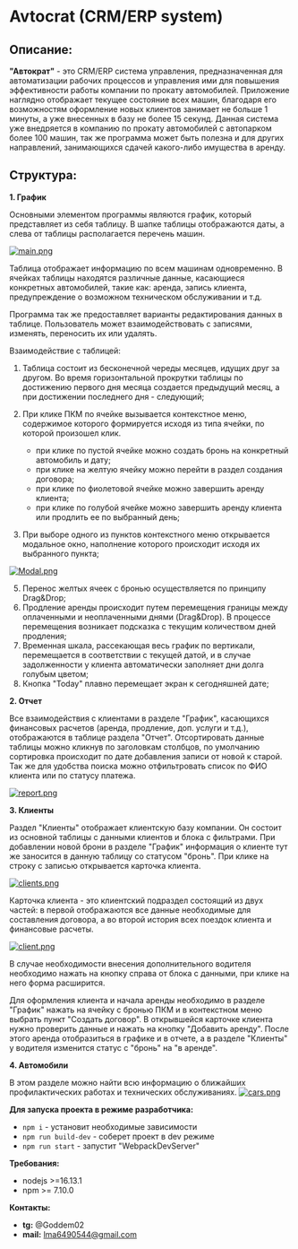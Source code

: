 # Avtocrat (CRM/ERP system)

## Описание:

**"Автократ"** - это CRM/ERP система управления, предназначенная для автоматизации рабочих процессов и управления ими для повышения эффективности работы компании по прокату автомобилей. Приложение наглядно отображает текущее состояние всех машин, благодаря его возможностям оформление новых клиентов занимает не больше 1 минуты, а уже внесенных в базу не более 15 секунд. Данная система уже внедряется в компанию по прокату автомобилей с автопарком более 100 машин, так же программа может быть полезна и для других направлений, занимающихся сдачей какого-либо имущества в аренду.

## Структура:

**1. График**

Основными элементом программы являются график, который представляет из себя таблицу. В шапке таблицы отображаются даты, а слева от таблицы располагается перечень машин.

[![main.png](https://i.postimg.cc/gJH32gt1/main.png)](https://postimg.cc/bDdZ69hR)

Таблица отображает информацию по всем машинам одновременно. В ячейках таблицы находятся различные данные, касающиеся конкретных автомобилей, такие как: аренда, запись клиента, предупреждение о возможном техническом обслуживании и т.д. 

Программа так же предоставляет варианты редактирования данных в таблице. Пользователь может взаимодействовать с записями, изменять, переносить их или удалять.

Взаимодействие с таблицей:

  1. Таблица состоит из бесконечной череды месяцев, идущих друг за другом. Во время горизонтальной прокрутки таблицы по достижению первого дня месяца создается предыдущий месяц, а при достижении последнего дня - следующий;

 2. При клике ПКМ по ячейке вызывается контекстное меню, содержимое которого формируется исходя из типа ячейки, по которой произошел клик.
    * при клике по пустой ячейке можно создать бронь на конкретный автомобиль и дату;
    * при клике на желтую ячейку можно перейти в раздел создания договора;
    * при клике по фиолетовой ячейке можно завершить аренду клиента;
    * при клике по голубой ячейке можно завершить аренду клиента или продлить ее по выбранный день;
   

 4. При выборе одного из пунктов контекстного меню открывается модальное окно, наполнение которого происходит исходя их выбранного пункта;

  [![Modal.png](https://i.postimg.cc/Y0Xg1hH3/Modal.png)](https://postimg.cc/ZvdCmY0B)

 5. Перенос желтых ячеек с бронью осуществляется по принципу Drag&Drop;
 6. Продление аренды происходит путем перемещения границы между оплаченными и неоплаченными днями (Drag&Drop). В процессе перемещения возникает подсказка с текущим количеством дней продления;
 7. Временная шкала, рассекающая весь график по вертикали, перемещается в соответствии с текущей датой, и в случае задолженности у клиента автоматически заполняет дни долга голубым цветом;
 8. Кнопка "Today" плавно перемещает экран к сегодняшней дате;

**2. Отчет**

Все взаимодействия с клиентами в разделе "График", касающихся финансовых расчетов (аренда, продление, доп. услуги и т.д.), отображаются в таблице раздела "Отчет". Отсортировать данные таблицы можно кликнув по заголовкам столбцов, по умолчанию сортировка происходит по дате добавления записи от новой к старой. Так же для удобства поиска можно отфильтровать список по ФИО клиента или по статусу платежа.  

[![report.png](https://i.postimg.cc/ncmn520t/report.png)](https://postimg.cc/fJw4SxGH)

**3. Клиенты**

Раздел "Клиенты" отображает клиентскую базу компании. Он состоит из основной таблицы с данными клиентов и блока с фильтрами. При добавлении новой брони в разделе "График" информация о клиенте тут же заносится в данную таблицу со статусом "бронь". При клике на строку с записью открывается карточка клиента.

[![clients.png](https://i.postimg.cc/K8ymyTH3/clients.png)](https://postimg.cc/kBw0Q297)

Карточка клиента - это клиентский подраздел состоящий из двух частей: в первой отображаются все данные необходимые для составления договора, а во второй история всех поездок клиента и финансовые расчеты.

[![client.png](https://i.postimg.cc/fTf44Pnm/client.png)](https://postimg.cc/D80pLBzw)

В случае необходимости внесения дополнительного водителя необходимо нажать на кнопку справа от блока с данными, при клике на него форма расширится.

Для оформления клиента и начала аренды необходимо в разделе "График" нажать на ячейку с бронью ПКМ и в контекстном меню выбрать пункт "Создать договор". В открывшейся карточке клиента нужно проверить данные и нажать на кнопку "Добавить аренду". После этого аренда отобразиться в графике и в отчете, а в разделе "Клиенты" у водителя изменится статус с "бронь" на "в аренде". 

**4. Автомобили**

В этом разделе можно найти всю информацию о ближайших профилактических работах и технических обслуживаниях.
[![cars.png](https://i.postimg.cc/Lsb7mK8Q/cars.png)](https://postimg.cc/Mc1tYLR1)

**Для запуска проекта в режиме разработчика:**
* `npm i` - установит необходимые зависимости
* `npm run build-dev` - соберет проект в dev режиме
* `npm run start` - запустит "WebpackDevServer"

**Требования:**
* nodejs >=16.13.1
* npm >= 7.10.0

**Контакты:**
* **tg:** @Goddem02
* **mail:** lma6490544@gmail.com


